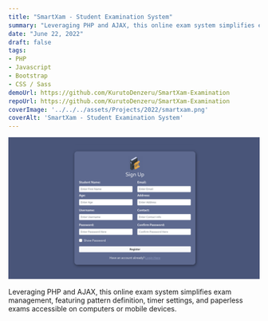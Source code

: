 ```yaml
---
title: "SmartXam - Student Examination System"
summary: "Leveraging PHP and AJAX, this online exam system simplifies exam management, featuring pattern definition, timer settings, and paperless exams accessible on computers or mobile devices."
date: "June 22, 2022"
draft: false
tags:
- PHP
- Javascript
- Bootstrap
- CSS / Sass
demoUrl: https://github.com/KurutoDenzeru/SmartXam-Examination
repoUrl: https://github.com/KurutoDenzeru/SmartXam-Examination
coverImage: '../../../assets/Projects/2022/smartxam.png'
coverAlt: 'SmartXam - Student Examination System'
---
```


![coverImage](../../../assets/Projects/2022/smartxam.png)

Leveraging PHP and AJAX, this online exam system simplifies exam management, featuring pattern definition, timer settings, and paperless exams accessible on computers or mobile devices.
